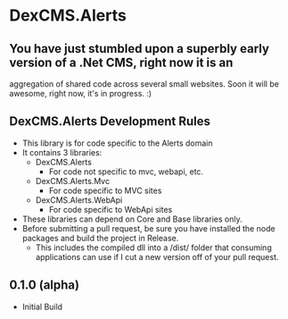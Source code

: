 # DexCMS.Alerts

## You have just stumbled upon a superbly early version of a .Net CMS, right now it is an 
aggregation of shared code across several small websites. Soon it will be awesome, right now, it's in progress. :)

## DexCMS.Alerts Development Rules
* This library is for code specific to the Alerts domain
* It contains 3 libraries:
	* DexCMS.Alerts
		* For code not specific to mvc, webapi, etc.
	* DexCMS.Alerts.Mvc
		* For code specific to MVC sites
	* DexCMS.Alerts.WebApi
		* For code specific to WebApi sites
* These libraries can depend on Core and Base libraries only.
* Before submitting a pull request, be sure you have installed the node packages and build the project in Release.
    * This includes the compiled dll into a /dist/ folder that consuming applications can use if I cut a new version off of your pull request.

## 0.1.0 (alpha)
* Initial Build